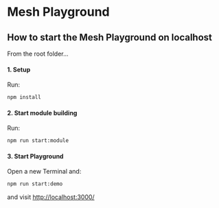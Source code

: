 # Mesh Playground

## How to start the Mesh Playground on localhost

From the root folder...

#### 1. Setup
Run:
```sh
npm install
```

#### 2. Start module building
Run:
```sh
npm run start:module
```

#### 3. Start Playground
Open a new Terminal and:
```sh
npm run start:demo
```
and visit [http://localhost:3000/](http://localhost:3000/)
